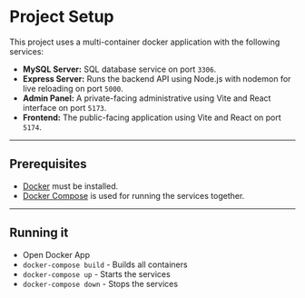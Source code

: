 # Project Setup

This project uses a multi-container docker application with the following services:

- **MySQL Server:** SQL database service on port `3306`.
- **Express Server:** Runs the backend API using Node.js with nodemon for live reloading on port `5000`.
- **Admin Panel:** A private-facing administrative using Vite and React interface on port `5173`.
- **Frontend:** The public-facing application using Vite and React on port `5174`.

---

## Prerequisites

- [Docker](https://docs.docker.com/get-docker/) must be installed.
- [Docker Compose](https://docs.docker.com/compose/install/) is used for running the services together.

---

## Running it

- Open Docker App
- `docker-compose build` - Builds all containers
- `docker-compose up` - Starts the services
- `docker-compose down` - Stops the services
